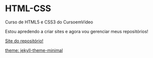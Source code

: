 # HTML-CSS
Curso de HTML5 e CSS3 do CursoemVídeo

Estou apredendo a criar sites e agora vou gerenciar meus repositórios!

<a href="https://leonardo2891.github.io/html-css/"> Site do repositório!

theme: jekyll-theme-minimal
